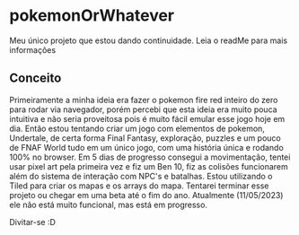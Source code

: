 # pokemonOrWhatever
Meu único projeto que estou dando continuidade. Leia o readMe para mais informações


## Conceito
Primeiramente a minha ideia era fazer o pokemon fire red inteiro do zero para rodar via navegador, porém percebi que esta ideia era muito pouca intuitiva e não seria proveitosa pois é muito fácil emular esse jogo hoje em dia. Então estou tentando criar um jogo com elementos de pokemon, Undertale, de certa forma Final Fantasy, exploração, puzzles e um pouco de FNAF World tudo em um único jogo, com uma história única e rodando 100% no browser.
Em 5 dias de progresso consegui a movimentação, tentei usar pixel art pela primeira vez e fiz um Ben 10, fiz as colisões funcionarem além do sistema de interação com NPC's e batalhas. Estou utilizando o Tiled para criar os mapas e os arrays do mapa.
Tentarei terminar esse projeto ou chegar em uma beta até o fim do ano.
Atualmente (11/05/2023) ele não está muito funcional, mas está em progresso.

Divitar-se :D
